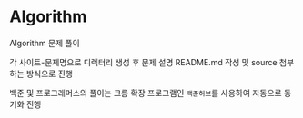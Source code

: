 # Algorithm
Algorithm 문제 풀이

각 사이트-문제명으로 디렉터리 생성 후 문제 설명 README.md 작성 및 source 첨부하는 방식으로 진행

백준 및 프로그래머스의 풀이는 크롬 확장 프로그램인 ```백준허브```를 사용하여 자동으로 동기화 진행
